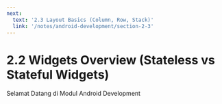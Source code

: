 ```yaml
---
next:
  text: '2.3 Layout Basics (Column, Row, Stack)'
  link: '/notes/android-development/section-2-3'
---
```


# 2.2 Widgets Overview (Stateless vs Stateful Widgets)

Selamat Datang di Modul Android Development
